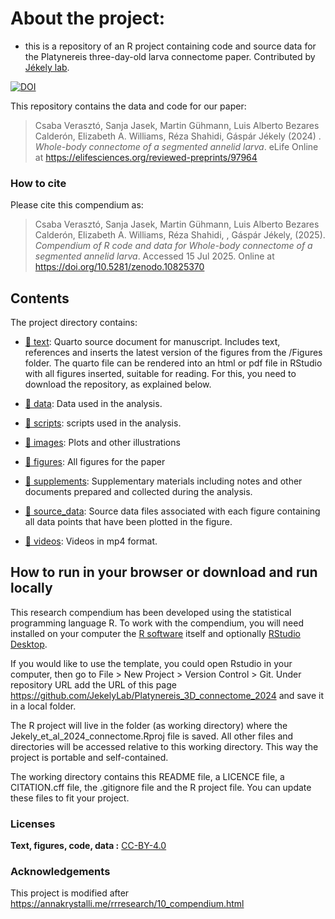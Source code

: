 
<!-- README.md is generated from README.Rmd. Please edit that file -->

# About the project:

- this is a repository of an R project containing code and source data
  for the Platynereis three-day-old larva connectome paper. Contributed
  by [Jékely
  lab](https://www.cos.uni-heidelberg.de/en/research-groups/gaspar-jekely).

[![DOI](https://zenodo.org/badge/773035678.svg)](https://doi.org/10.5281/zenodo.10825370)

This repository contains the data and code for our paper:

> Csaba Verasztó, Sanja Jasek, Martin Gühmann, Luis Alberto Bezares
> Calderón, Elizabeth A. Williams, Réza Shahidi, Gáspár Jékely (2024) .
> *Whole-body connectome of a segmented annelid larva*. eLife Online at
> <https://elifesciences.org/reviewed-preprints/97964>

### How to cite

Please cite this compendium as:

> Csaba Verasztó, Sanja Jasek, Martin Gühmann, Luis Alberto Bezares
> Calderón, Elizabeth A. Williams, Réza Shahidi, , Gáspár Jékely,
> (2025). *Compendium of R code and data for Whole-body connectome of a
> segmented annelid larva*. Accessed 15 Jul 2025. Online at
> <https://doi.org/10.5281/zenodo.10825370>

## Contents

The project directory contains:

- [:file_folder: text](Manuscript.qmd): Quarto source document for
  manuscript. Includes text, references and inserts the latest version
  of the figures from the /Figures folder. The quarto file can be
  rendered into an html or pdf file in RStudio with all figures
  inserted, suitable for reading. For this, you need to download the
  repository, as explained below.

- [:file_folder: data](/data): Data used in the analysis.

- [:file_folder: scripts](/code): scripts used in the analysis.

- [:file_folder: images](/pictures): Plots and other illustrations  

- [:file_folder: figures](/Figures): All figures for the paper

- [:file_folder: supplements](/supplements): Supplementary materials
  including notes and other documents prepared and collected during the
  analysis.

- [:file_folder: source_data](/source_data): Source data files
  associated with each figure containing all data points that have been
  plotted in the figure.

- [:file_folder: videos](/Videos): Videos in mp4 format.

## How to run in your browser or download and run locally

This research compendium has been developed using the statistical
programming language R. To work with the compendium, you will need
installed on your computer the [R
software](https://cloud.r-project.org/) itself and optionally [RStudio
Desktop](https://rstudio.com/products/rstudio/download/).

If you would like to use the template, you could open Rstudio in your
computer, then go to File \> New Project \> Version Control \> Git.
Under repository URL add the URL of this page
<https://github.com/JekelyLab/Platynereis_3D_connectome_2024> and save
it in a local folder.

The R project will live in the folder (as working directory) where the
Jekely_et_al_2024_connectome.Rproj file is saved. All other files and
directories will be accessed relative to this working directory. This
way the project is portable and self-contained.

The working directory contains this README file, a LICENCE file, a
CITATION.cff file, the .gitignore file and the R project file. You can
update these files to fit your project.

### Licenses

**Text, figures, code, data :**
[CC-BY-4.0](http://creativecommons.org/licenses/by/4.0/)

### Acknowledgements

This project is modified after
<https://annakrystalli.me/rrresearch/10_compendium.html>
